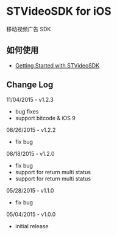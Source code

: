 # STVideoSDK for iOS

移动视频广告 SDK

## 如何使用

- [Getting Started with STVideoSDK](https://github.com/shunfei/STVideoSDK-iOS/blob/master/Doc/Getting_Started.md)

## Change Log

11/04/2015 - v1.2.3

* bug fixes
* support bitcode & iOS 9

08/26/2015 - v1.2.2

* fix bug

08/18/2015 - v1.2.0

* fix bug
* support for return multi status 
* support for return multi status

05/28/2015 - v1.1.0

* fix bug

05/04/2015 - v1.0.0

* initial release
